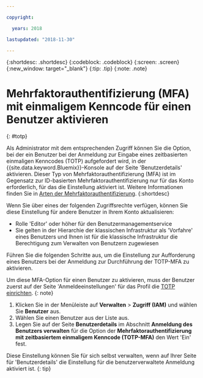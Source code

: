 ```yaml
---

copyright:

  years: 2018

lastupdated: "2018-11-30"

---
```


{:shortdesc: .shortdesc}
{:codeblock: .codeblock}
{:screen: .screen}
{:new_window: target="_blank"}
{:tip: .tip}
{:note: .note}

# Mehrfaktorauthentifizierung (MFA) mit einmaligem Kenncode für einen Benutzer aktivieren
{: #totp}

Als Administrator mit dem entsprechenden Zugriff können Sie die Option, bei der ein Benutzer bei der Anmeldung zur Eingabe eines zeitbasierten einmaligen Kenncodes (TOTP) aufgefordert wird, in der {{site.data.keyword.Bluemix}}-Konsole auf der Seite 'Benutzerdetails' aktivieren. Dieser Typ von Mehrfaktorauthentifizierung (MFA) ist im Gegensatz zur ID-basierten Mehrfaktorauthentifizierung nur für das Konto erforderlich, für das die Einstellung aktiviert ist. Weitere Informationen finden Sie in [Arten der Mehrfaktorauthentifizierung](/docs/iam/mfatypes.html#types).
{:shortdesc}

Wenn Sie über eines der folgenden Zugriffsrechte verfügen, können Sie diese Einstellung für andere Benutzer in Ihrem Konto aktualisieren:

* Rolle 'Editor' oder höher für den Benutzermanagementservice
* Sie gelten in der Hierarchie der klassischen Infrastruktur als 'Vorfahre' eines Benutzers und Ihnen ist für die klassische Infrastruktur die Berechtigung zum Verwalten von Benutzern zugewiesen


Führen Sie die folgenden Schritte aus, um die Einstellung zur Aufforderung eines Benutzers bei der Anmeldung zur Durchführung der TOTP-MFA zu aktivieren.

Um diese MFA-Option für einen Benutzer zu aktivieren, muss der Benutzer zuerst auf der Seite 'Anmeldeeinstellungen' für das Profil die [TOTP einrichten](/docs/account/login_settings.html#MFA).
{: note}

1. Klicken Sie in der Menüleiste auf **Verwalten** &gt; **Zugriff (IAM)** und wählen Sie **Benutzer** aus.
2. Wählen Sie einen Benutzer aus der Liste aus.
3. Legen Sie auf der Seite **Benutzerdetails** im Abschnitt **Anmeldung des Benutzers verwalten** für die Option der **Mehrfaktorauthentifizierung mit zeitbasiertem einmaligem Kenncode (TOTP-MFA)** den Wert 'Ein' fest.

Diese Einstellung können Sie für sich selbst verwalten, wenn auf Ihrer Seite für 'Benutzerdetails' die Einstellung für die benutzerverwaltete Anmeldung aktiviert ist.
{: tip}

